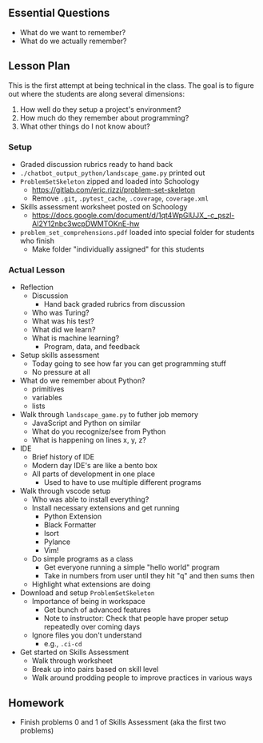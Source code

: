 ## Essential Questions

- What do we want to remember?
- What do we actually remember?

## Lesson Plan

This is the first attempt at being technical in the class. The goal is to
figure out where the students are along several dimensions:

1. How well do they setup a project's environment?
2. How much do they remember about programming?
3. What other things do I not know about?

### Setup

- Graded discussion rubrics ready to hand back
- `./chatbot_output_python/landscape_game.py` printed out
- `ProblemSetSkeleton` zipped and loaded into Schoology
    - https://gitlab.com/eric.rizzi/problem-set-skeleton
    - Remove `.git`, `.pytest_cache`, `.coverage`, `coverage.xml`
- Skills assessment worksheet posted on Schoology
    - https://docs.google.com/document/d/1qt4WpGlUJX_-c_pszl-Al2Y12nbc3wcpDWMTOKnE-hw
- `problem_set_comprehensions.pdf` loaded into special folder for students who finish
    - Make folder "individually assigned" for this students

### Actual Lesson

- Reflection
    - Discussion
        - Hand back graded rubrics from discussion
    - Who was Turing?
    - What was his test?
    - What did we learn?
    - What is machine learning?
        - Program, data, and feedback
- Setup skills assessment
    - Today going to see how far you can get programming stuff
    - No pressure at all
- What do we remember about Python?
    - primitives
    - variables
    - lists
- Walk through `landscape_game.py` to futher job memory
    - JavaScript and Python on similar
    - What do you recognize/see from Python
    - What is happening on lines x, y, z?
- IDE
    - Brief history of IDE
    - Modern day IDE's are like a bento box
    - All parts of development in one place
        - Used to have to use multiple different programs
- Walk through vscode setup
    - Who was able to install everything?
    - Install necessary extensions and get running
        - Python Extension
        - Black Formatter
        - Isort
        - Pylance
        - Vim!
    - Do simple programs as a class
        - Get everyone running a simple "hello world" program
        - Take in numbers from user until they hit "q" and then sums then
    - Highlight what extensions are doing
- Download and setup `ProblemSetSkeleton`
    - Importance of being in workspace
        - Get bunch of advanced features
        - Note to instructor: Check that people have proper setup repeatedly over coming days
    - Ignore files you don't understand
        - e.g., `.ci-cd`
- Get started on Skills Assessment
    - Walk through worksheet
    - Break up into pairs based on skill level
    - Walk around prodding people to improve practices in various ways

## Homework

- Finish problems 0 and 1 of Skills Assessment (aka the first two problems)
